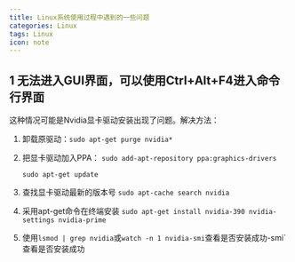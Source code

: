 ```yaml
---
title: Linux系统使用过程中遇到的一些问题
categories: Linux
tags: Linux
icon: note
---
```


## 1 无法进入GUI界面，可以使用Ctrl+Alt+F4进入命令行界面
这种情况可能是Nvidia显卡驱动安装出现了问题。解决方法：
1. 卸载原驱动：`sudo apt-get purge nvidia*`
2. 把显卡驱动加入PPA：
   `sudo add-apt-repository ppa:graphics-drivers` 
   
   `sudo apt-get update`
3. 查找显卡驱动最新的版本号
   `sudo apt-cache search nvidia`
4. 采用apt-get命令在终端安装
   `sudo apt-get install nvidia-390 nvidia-settings nvidia-prime`
5. 使用`lsmod | grep nvidia`或`watch -n 1 nvidia-smi`查看是否安装成功-smi`查看是否安装成功